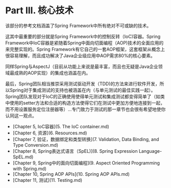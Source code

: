 Part III. 核心技术
============================
该部分的参考文档涵盖了Spring Framework中所有绝对不可或缺的技术。

这其中最重要的部分就是Spring Framework中的控制反转（IoC)容器。Spring Framework中IoC容器是紧随着Spring中面向切面编程（AOP)技术的全面应用的来完整实现的。Spring Framework有它自己的一套AOP框架，这套框架从概念上很容易理解，而且成功解决了Java企业级应用中AOP需求80%的核心要素。

同样Spring与AspectJ（目前从功能上来说是最丰富，而且也无疑是Java企业领域最成熟的AOP实现）的集成也涵盖在内。

最后，Spring团队相当推崇采用测试驱动开发（TDD)的方法来进行软件开发，所以Spring对于集成测试的支持也被涵盖在内（与单元测试的最佳实践一起）。Spring团队发现对于IoC的正确使用使得单元测试和集成测试都变得简单了（如类中使用的setter方法和合适的构造方法使得它们在测试中更加方便地连接到一起，而不用设置服务定位注册器等）...专门致力于测试的那一章节也会很有希望地使你认同这一观点。

* [Chapter 5, IoC容器](5. The IoC container.md)
* [Chapter 6, 资源](6. Resources.md)
* [Chapter 7, 验证，数据绑定和类型转换](7. Validation, Data Binding, and Type Conversion.md)
* [Chapter 8, Spring表达式语言（SpEL)](8. Spring Expression Language-SpEL.md)
* [Chapter 9, Spring中的面向切面编程](9. Aspect Oriented Programming with Spring.md)
* [Chapter 10, Spring AOP APIs](10. Spring AOP APIs.md)
* [Chapter 11, 测试](11. Testing.md)